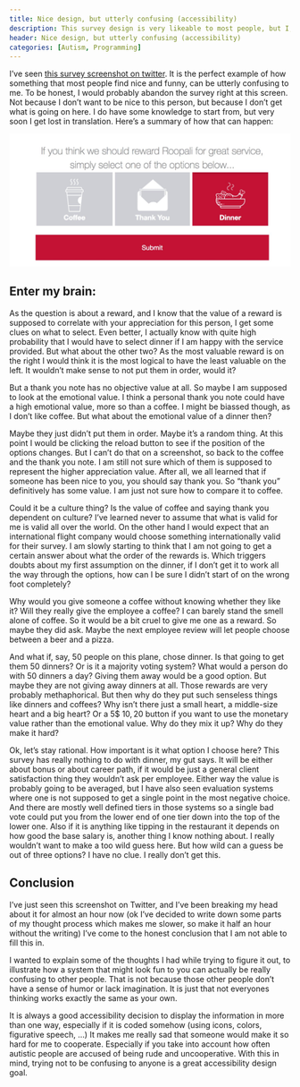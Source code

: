 ```yaml
---
title: Nice design, but utterly confusing (accessibility)
description: This survey design is very likeable to most people, but I, as an autistic person, cannot wrap my head around the actual meaning behind it.
header: Nice design, but utterly confusing (accessibility)
categories: [Autism, Programming]
---
```


I’ve seen [this survey screenshot on twitter](https://twitter.com/jesslynnrose/status/896297773066317824). It is the perfect example of how something that most people find nice and funny, can be utterly confusing to me. To be honest, I would probably abandon the survey right at this screen. Not because I don’t want to be nice to this person, but because I don’t get what is going on here. I do have some knowledge to start from, but very soon I get lost in translation. Here’s a summary of how that can happen:

![Screenshot of a customer survey: The text says: If you think we should reward Roopali for great service, simply select one of the options below... And is followed by 3 options: coffee, thank you, dinner. Each accompanied by an icon. The not selected options are white on a grey background, the selected option is white on a red background. Underneath there is a red submit button.](img/emirates_design.jpeg "Emirates customer satisfaction survey.")

## Enter my brain:

As the question is about a reward, and I know that the value of a reward is supposed to correlate with your appreciation for this person, I get some clues on what to select. Even better, I actually know with  quite high probability that I would have to select dinner if I am happy with the service provided. But what about the other two? As the most valuable reward is on the right I would think it is the most logical to have the least valuable on the left. It wouldn’t make sense to not put them in order, would it?

But a thank you note has no objective value at all. So maybe I am supposed to look at the emotional value. I think a personal thank you note could have a high emotional value, more so than a coffee. I might be biassed though, as I don’t like coffee. But what about the emotional value of a dinner then?

Maybe they just didn’t put them in order. Maybe it’s a random thing. At this point I would be clicking the reload button to see if the position of the options changes. But I can’t do that on a screenshot, so back to the coffee and the thank you note. I am still not sure which of them is supposed to represent the higher appreciation value. After all, we all learned that if someone has been nice to you, you should say thank you. So “thank you” definitively has some value. I am just not sure how to compare it to coffee.

Could it be a culture thing? Is the value of coffee and saying thank you dependent on culture? I’ve learned never to assume that what is valid for me is valid all over the world. On the other hand I would expect that an international flight company would choose something internationally valid for their survey. I am slowly starting to think that I am not going to get a certain answer about what the order of the rewards is. Which triggers doubts about my first assumption on the dinner, if I don’t get it to work all the way through the options, how can I be sure I didn’t start of on the wrong foot completely?

Why would you give someone a coffee without knowing whether they like it? Will they really give the employee a coffee? I can barely stand the smell alone of coffee. So it would be a bit cruel to give me one as a reward. So maybe they did ask. Maybe the next employee review will let people choose between a beer and a pizza.

And what if, say, 50 people on this plane, chose dinner. Is that going to get them 50 dinners? Or is it a majority voting system? What would a person do with 50 dinners a day? Giving them away would be a good option. But maybe they are not giving away dinners at all. Those rewards are very probably methaphorical. But then why do they put such senseless things like dinners and coffees? Why isn’t there just a small heart, a middle-size heart and a big heart? Or a 5$ 10$, 20$ button if you want to use the monetary value rather than the emotional value. Why do they mix it up? Why do they make it hard?

Ok, let’s stay rational. How important is it what option I choose here? This survey has really nothing to do with dinner, my gut says. It will be either about bonus or about career path, if it would be just a general client satisfaction thing they wouldn’t ask per employee. Either way the value is probably going to be averaged, but I have also seen evaluation systems where one is not supposed to get a single point in the most negative choice. And there are mostly well defined tiers in those systems so a single bad vote could put you from the lower end of one tier down into the top of the lower one. Also if it is anything like tipping in the restaurant it depends on how good the base salary is, another thing I know nothing about. I really wouldn’t want to make a too wild guess here. But how wild can a guess be out of three options? I have no clue. I really don’t get this.

## Conclusion
I’ve just seen this screenshot on Twitter, and I’ve been breaking my head about it for almost an hour now (ok I’ve decided to write down some parts of my thought process which makes me slower, so make it half an hour without the writing) I’ve come to the honest conclusion that I am not able to fill this in.

I wanted to explain some of the thoughts I had while trying to figure it out, to illustrate how a system that might look fun to you can actually be really confusing to other people. That is not because those other people don’t have a sense of humor or lack imagination. It is just that not everyones thinking works exactly the same as your own.

It is always a good accessibility decision to display the information in more than one way, especially if it is coded somehow (using icons, colors, figurative speech, …) It makes me really sad that someone would make it so hard for me to cooperate. Especially if you take into account how often autistic people are accused of being rude and uncooperative. With this in mind, trying not to be confusing to anyone is a great accessibility design goal.
